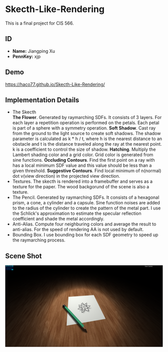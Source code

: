# Skecth-Like-Rendering
This is a final project for CIS 566.

## ID
 - __Name:__ Jiangping Xu
 - __PennKey:__ xjp

Demo
---
https://haco77.github.io/Skecth-Like-Rendering/

Implementation Details
---
- The Skecth \
    __The Flower__. Generated by raymarching SDFs. It consists of 3 layers. For each layer a repetition operation is performed on the petals. Each petal is part of a sphere with a symmetry operation.
    __Soft Shadow__. Cast ray from the ground to the light source to create soft shadows. The shadow parameter is calculated as k * h / t, where h is the nearest distance to an obstacle and t is the distance traveled along the ray at the nearest point. k is a coefficient to control the size of shadow.
    __Hatching__. Multiply the Lambert shading color and a grid color. Grid color is generated from sine functions. 
    __Occluding Contours__. Find the first point on a ray with has a local minimum SDF value and this value should be less than a given threshold.
    __Suggestive Contours__. Find local minimum of n(normal) dot v(view direction) in the projected view direction.
- Textures. The skecth is rendered into a framebuffer and serves as a texture for the paper. The wood backgorund of the scene is also a texture.
- The Pencil. Generated by raymarching SDFs. It consists of a hexagonal prism, a cone, a cylinder and a capsule. Sine function noises are added to the radius of the cylinder to create the pattern of the metal part. I use the Schlick's approximation to estimate the specular reflection coefficient and shade the metal accordingly.
- Anti-Alias. Compute four neighburing colors and average the result to anti-alias. For the speed of rendering AA is not used by default.
- Bounding Box. I use bounding box for each SDF geometry to speed up the raymarching process.     

Scene Shot
---------
![](shot.png)

